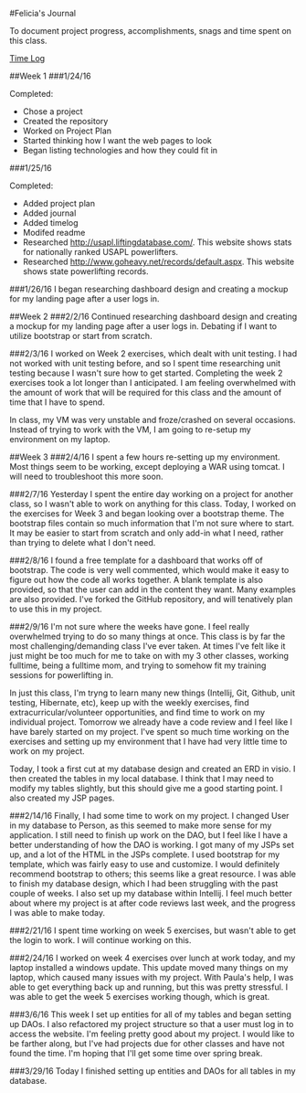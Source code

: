 #Felicia's Journal

To document project progress, accomplishments, snags and time spent on this class.

[Time Log](TimeLog.md)

##Week 1
###1/24/16

Completed:
* Chose a project 
* Created the repository
* Worked on Project Plan
* Started thinking how I want the web pages to look 
* Began listing technologies and how they could fit in

###1/25/16

Completed:
* Added project plan
* Added journal
* Added timelog
* Modifed readme
* Researched http://usapl.liftingdatabase.com/. This website shows stats for nationally ranked USAPL powerlifters. 
* Researched http://www.goheavy.net/records/default.aspx. This website shows state powerlifting records. 

###1/26/16
I began researching dashboard design and creating a mockup for my landing page after a user logs in. 

##Week 2
###2/2/16
Continued researching dashboard design and creating a mockup for my landing page after a user logs in. Debating if I want to utilize bootstrap or start from scratch. 

###2/3/16
I worked on Week 2 exercises, which dealt with unit testing. I had not worked with unit testing before, and so I spent time researching unit testing because I wasn't sure how to get started. Completing the week 2 exercises took a lot longer than I anticipated. I am feeling overwhelmed with the amount of work that will be required for this class and the amount of time that I have to spend. 

In class, my VM was very unstable and froze/crashed on several occasions. Instead of trying to work with the VM, I am going to re-setup my environment on my laptop. 

##Week 3
###2/4/16
I spent a few hours re-setting up my environment. Most things seem to be working, except deploying a WAR using tomcat. I will need to troubleshoot this more soon. 

###2/7/16
Yesterday I spent the entire day working on a project for another class, so I wasn't able to work on anything for this class. Today, I worked on the exercises for Week 3 and began looking over a bootstrap theme. The bootstrap files contain so much information that I'm not sure where to start. It may be easier to start from scratch and only add-in what I need, rather than trying to delete what I don't need. 

###2/8/16
I found a free template for a dashboard that works off of bootstrap. The code is very well commented, which would make it easy to figure out how the code all works together. A blank template is also provided, so that the user can add in the content they want. Many examples are also provided. I've forked the GitHub repository, and will tenatively plan to use this in my project. 

###2/9/16
I'm not sure where the weeks have gone. I feel really overwhelmed trying to do so many things at once. This class is by far the most challenging/demanding class I've ever taken. At times I've felt like it just might be too much for me to take on with my 3 other classes, working fulltime, being a fulltime mom, and trying to somehow fit my training sessions for powerlifting in.

In just this class, I'm tryng to learn many new things (Intellij, Git, Github, unit testing, Hibernate, etc), keep up with the weekly exercises, find extracurricular/volunteer opportunities, and find time to work on my individual project. Tomorrow we already have a code review and I feel like I have barely started on my project. I've spent so much time working on the exercises and setting up my environment that I have had very little time to work on my project. 

Today, I took a first cut at my database design and created an ERD in visio. I then created the tables in my local database. I think that I may need to modify my tables slightly, but this should give me a good starting point. I also created my JSP pages. 

###2/14/16
Finally, I had some time to work on my project. I changed User in my database to Person, as this seemed to make more sense for my application. I still need to finish up work on the DAO, but I feel like I have a better understanding of how the DAO is working. I got many of my JSPs set up, and a lot of the HTML in the JSPs complete. I used bootstrap for my template, which was fairly easy to use and customize. I would definitely recommend bootstrap to others; this seems like a great resource. I was able to finish my database design, which I had been struggling with the past couple of weeks. I also set up my database within Intellij. I feel much better about where my project is at after code reviews last week, and the progress I was able to make today. 

###2/21/16
I spent time working on week 5 exercises, but wasn't able to get the login to work. I will continue working on this. 

###2/24/16
I worked on week 4 exercises over lunch at work today, and my laptop installed a windows update. This update moved many things on my laptop, which caused many issues with my project. With Paula's help, I was able to get everything back up and running, but this was pretty stressful. I was able to get the week 5 exercises working though, which is great. 

###3/6/16
This week I set up entities for all of my tables and began setting up DAOs. I also refactored my project structure so that a user must log in to access the website. I'm feeling pretty good about my project. I would like to be farther along, but I've had projects due for other classes and have not found the time. I'm hoping that I'll get some time over spring break. 

###3/29/16
Today I finished setting up entities and DAOs for all tables in my database. 
